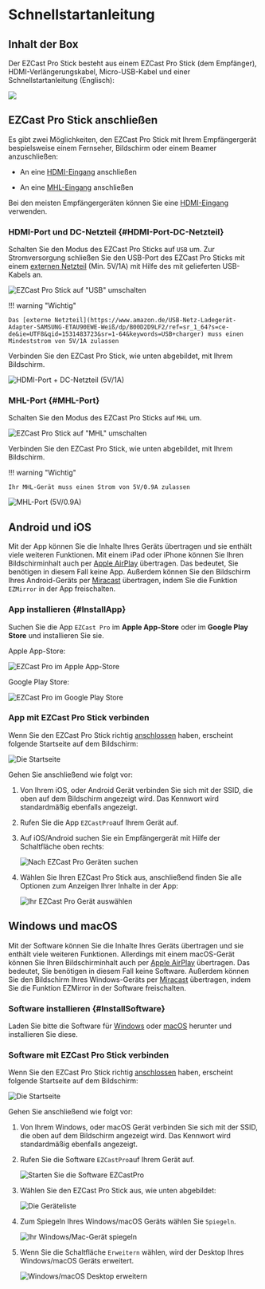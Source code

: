# Schnellstartanleitung

## Inhalt der Box

Der EZCast Pro Stick besteht aus einem EZCast Pro Stick (dem Empfänger), HDMI-Verlängerungskabel, Micro-USB-Kabel und einer Schnellstartanleitung (Englisch):

![](/assets/img/EZCastPro_Stick_contents_DE.jpg)

## EZCast Pro Stick anschließen

Es gibt zwei Möglichkeiten, den EZCast Pro Stick mit Ihrem Empfängergerät bespielsweise einem Fernseher, Bildschirm oder einem Beamer anzuschließen:

* An eine [HDMI-Eingang](#HDMI-Port-DC-Netzteil) anschließen

* An eine [MHL-Eingang](#MHL-Port) anschließen

Bei den meisten Empfängergeräten können Sie eine [HDMI-Eingang](#HDMI-Port-DC-Netzteil) verwenden.

### HDMI-Port und DC-Netzteil {#HDMI-Port-DC-Netzteil}

Schalten Sie den Modus des EZCast Pro Sticks auf `USB` um. Zur Stromversorgung schließen Sie den USB-Port des EZCast Pro Sticks mit einem [externen Netzteil](https://www.amazon.de/USB-Netz-Ladegerät-Adapter-SAMSUNG-ETAU90EWE-Weiß/dp/B00D2D9LF2/ref=sr_1_64?s=ce-de&ie=UTF8&qid=1531483723&sr=1-64&keywords=USB+charger) (Min. 5V/1A) mit Hilfe des mit gelieferten USB-Kabels an. 

![EZCast Pro Stick auf &quot;USB&quot; umschalten](/assets/img/Set_HDMI-DE.jpg)

!!! warning "Wichtig"

    Das [externe Netzteil](https://www.amazon.de/USB-Netz-Ladegerät-Adapter-SAMSUNG-ETAU90EWE-Weiß/dp/B00D2D9LF2/ref=sr_1_64?s=ce-de&ie=UTF8&qid=1531483723&sr=1-64&keywords=USB+charger) muss einen Mindeststrom von 5V/1A zulassen

Verbinden Sie den EZCast Pro Stick, wie unten abgebildet, mit Ihrem Bildschirm. 

![HDMI-Port + DC-Netzteil (5V/1A)](/assets/img/plugin_HDMI.jpg)

### MHL-Port {#MHL-Port}

Schalten Sie den Modus des EZCast Pro Sticks auf `MHL` um.

![EZCast Pro Stick auf &quot;MHL&quot; umschalten](/assets/img/Set_MHL-DE.jpg)

Verbinden Sie den EZCast Pro Stick, wie unten abgebildet, mit Ihrem Bildschirm. 

!!! warning "Wichtig"

    Ihr MHL-Gerät muss einen Strom von 5V/0.9A zulassen

![MHL-Port (5V/0.9A)](/assets/img/plugin_MHL.jpg)

## Android und iOS

Mit der App können Sie die Inhalte Ihres Geräts übertragen und sie enthält viele weiteren Funktionen. Mit einem iPad oder iPhone können Sie Ihren Bildschirminhalt auch per [Apple AirPlay](airplay.md) übertragen. Das bedeutet, Sie benötigen in diesem Fall keine App. Außerdem können Sie den Bildschirm Ihres Android-Geräts per [Miracast](miracast.md) übertragen, indem Sie die Funktion `EZMirror` in der App freischalten.

### App installieren {#InstallApp}

Suchen Sie die App `EZCast Pro` im **Apple App-Store**  oder im **Google Play Store** und installieren Sie sie.

Apple App-Store:

![EZCast Pro im Apple App-Store](/assets/img/EZCastProApp_AppleStore.jpg)

Google Play Store:

![EZCast Pro im Google Play Store](/assets/img/EZCastProApp_PlayStore.jpg)

### App mit EZCast Pro Stick verbinden

Wenn Sie den EZCast Pro Stick richtig [anschlossen](#ezcast-pro-stick-anschließen) haben, erscheint folgende Startseite auf dem Bildschirm:

![Die Startseite](/assets/img/ProBox_Startseite.jpg)

Gehen Sie anschließend wie folgt vor:

1.  Von Ihrem iOS, oder Android Gerät verbinden Sie sich mit der SSID, die oben auf dem Bildschirm angezeigt wird. Das Kennwort wird standardmäßig ebenfalls angezeigt.

2.  Rufen Sie die App `EZCastPro`auf Ihrem Gerät auf.

3.  Auf iOS/Android suchen Sie ein Empfängergerät mit Hilfe der Schaltfläche oben rechts:

    ![Nach EZCast Pro Geräten suchen](/assets/img/iOS_Device-list.png)

4.  Wählen Sie Ihren EZCast Pro Stick aus, anschließend finden Sie alle Optionen zum Anzeigen Ihrer Inhalte in der App:

    ![Ihr EZCast Pro Gerät auswählen](/assets/img/iOS_select-device.jpg)

## Windows und macOS

Mit der Software können Sie die Inhalte Ihres Geräts übertragen und sie enthält viele weiteren Funktionen. Allerdings mit einem macOS-Gerät können Sie Ihren Bildschirminhalt auch per [Apple AirPlay](airplay.md) übertragen. Das bedeutet, Sie benötigen in diesem Fall keine Software. Außerdem können Sie den Bildschirm Ihres Windows-Geräts per [Miracast](miracast.md) übertragen, indem Sie die Funktion EZMirror in der Software freischalten.

### Software installieren {#InstallSoftware}

Laden Sie bitte die Software für [Windows](https://www.ezcast.com/app/ezcast/pro/windows) oder [macOS](https://www.ezcast.com/app/ezcast/pro/macos) herunter und installieren Sie diese.

### Software mit EZCast Pro Stick verbinden

Wenn Sie den EZCast Pro Stick richtig [anschlossen](#Connect_LANBox) haben, erscheint folgende Startseite auf dem Bildschirm:

![Die Startseite](/assets/img/ProBox_Startseite.jpg)

Gehen Sie anschließend wie folgt vor:

1.  Von Ihrem Windows, oder macOS Gerät verbinden Sie sich mit der SSID, die oben auf dem Bildschirm angezeigt wird. Das Kennwort wird standardmäßig ebenfalls angezeigt.

2.  Rufen Sie die Software `EZCastPro`auf Ihrem Gerät auf.

    ![Starten Sie die Software EZCastPro](/assets/img/EZCastPro_Start_Software.png)

3.  Wählen Sie den EZCast Pro Stick aus, wie unten abgebildet:

    ![Die Geräteliste](/assets/img/mac-windows_device-list.jpg)

4.  Zum Spiegeln Ihres Windows/macOS Geräts wählen Sie `Spiegeln`.

    ![Ihr Windows/Mac-Gerät spiegeln](/assets/img/mac-windows_mirror.png)

5.  Wenn Sie die Schaltfläche `Erweitern` wählen, wird der Desktop Ihres Windows/macOS Geräts erweitert.

    ![Windows/macOS Desktop erweitern](/assets/img/mac-windows_extend.png)

